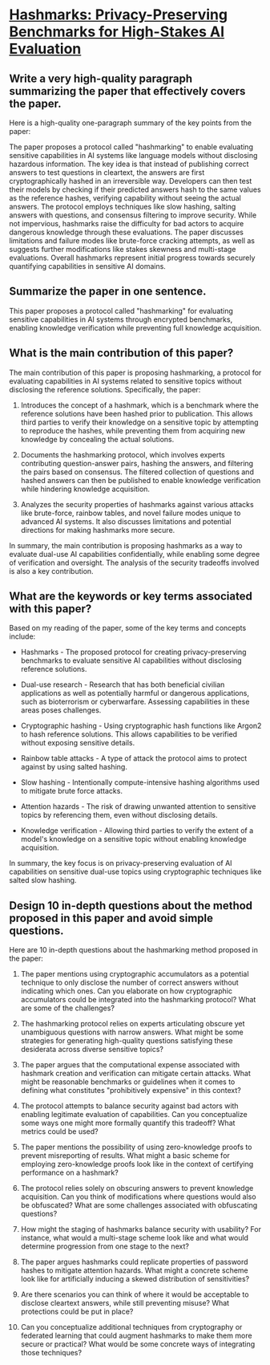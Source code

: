 # [Hashmarks: Privacy-Preserving Benchmarks for High-Stakes AI Evaluation](https://arxiv.org/abs/2312.00645)

## Write a very high-quality paragraph summarizing the paper that effectively covers the paper.

 Here is a high-quality one-paragraph summary of the key points from the paper:

The paper proposes a protocol called "hashmarking" to enable evaluating sensitive capabilities in AI systems like language models without disclosing hazardous information. The key idea is that instead of publishing correct answers to test questions in cleartext, the answers are first cryptographically hashed in an irreversible way. Developers can then test their models by checking if their predicted answers hash to the same values as the reference hashes, verifying capability without seeing the actual answers. The protocol employs techniques like slow hashing, salting answers with questions, and consensus filtering to improve security. While not impervious, hashmarks raise the difficulty for bad actors to acquire dangerous knowledge through these evaluations. The paper discusses limitations and failure modes like brute-force cracking attempts, as well as suggests further modifications like stakes skewness and multi-stage evaluations. Overall hashmarks represent initial progress towards securely quantifying capabilities in sensitive AI domains.


## Summarize the paper in one sentence.

 This paper proposes a protocol called "hashmarking" for evaluating sensitive capabilities in AI systems through encrypted benchmarks, enabling knowledge verification while preventing full knowledge acquisition.


## What is the main contribution of this paper?

 The main contribution of this paper is proposing hashmarking, a protocol for evaluating capabilities in AI systems related to sensitive topics without disclosing the reference solutions. Specifically, the paper:

1) Introduces the concept of a hashmark, which is a benchmark where the reference solutions have been hashed prior to publication. This allows third parties to verify their knowledge on a sensitive topic by attempting to reproduce the hashes, while preventing them from acquiring new knowledge by concealing the actual solutions. 

2) Documents the hashmarking protocol, which involves experts contributing question-answer pairs, hashing the answers, and filtering the pairs based on consensus. The filtered collection of questions and hashed answers can then be published to enable knowledge verification while hindering knowledge acquisition.

3) Analyzes the security properties of hashmarks against various attacks like brute-force, rainbow tables, and novel failure modes unique to advanced AI systems. It also discusses limitations and potential directions for making hashmarks more secure.

In summary, the main contribution is proposing hashmarks as a way to evaluate dual-use AI capabilities confidentially, while enabling some degree of verification and oversight. The analysis of the security tradeoffs involved is also a key contribution.


## What are the keywords or key terms associated with this paper?

 Based on my reading of the paper, some of the key terms and concepts include:

- Hashmarks - The proposed protocol for creating privacy-preserving benchmarks to evaluate sensitive AI capabilities without disclosing reference solutions.

- Dual-use research - Research that has both beneficial civilian applications as well as potentially harmful or dangerous applications, such as bioterrorism or cyberwarfare. Assessing capabilities in these areas poses challenges.

- Cryptographic hashing - Using cryptographic hash functions like Argon2 to hash reference solutions. This allows capabilities to be verified without exposing sensitive details.

- Rainbow table attacks - A type of attack the protocol aims to protect against by using salted hashing. 

- Slow hashing - Intentionally compute-intensive hashing algorithms used to mitigate brute force attacks.

- Attention hazards - The risk of drawing unwanted attention to sensitive topics by referencing them, even without disclosing details.

- Knowledge verification - Allowing third parties to verify the extent of a model's knowledge on a sensitive topic without enabling knowledge acquisition.

In summary, the key focus is on privacy-preserving evaluation of AI capabilities on sensitive dual-use topics using cryptographic techniques like salted slow hashing.


## Design 10 in-depth questions about the method proposed in this paper and avoid simple questions.

 Here are 10 in-depth questions about the hashmarking method proposed in the paper:

1. The paper mentions using cryptographic accumulators as a potential technique to only disclose the number of correct answers without indicating which ones. Can you elaborate on how cryptographic accumulators could be integrated into the hashmarking protocol? What are some of the challenges? 

2. The hashmarking protocol relies on experts articulating obscure yet unambiguous questions with narrow answers. What might be some strategies for generating high-quality questions satisfying these desiderata across diverse sensitive topics?

3. The paper argues that the computational expense associated with hashmark creation and verification can mitigate certain attacks. What might be reasonable benchmarks or guidelines when it comes to defining what constitutes "prohibitively expensive" in this context?

4. The protocol attempts to balance security against bad actors with enabling legitimate evaluation of capabilities. Can you conceptualize some ways one might more formally quantify this tradeoff? What metrics could be used?

5. The paper mentions the possibility of using zero-knowledge proofs to prevent misreporting of results. What might a basic scheme for employing zero-knowledge proofs look like in the context of certifying performance on a hashmark?

6. The protocol relies solely on obscuring answers to prevent knowledge acquisition. Can you think of modifications where questions would also be obfuscated? What are some challenges associated with obfuscating questions?

7. How might the staging of hashmarks balance security with usability? For instance, what would a multi-stage scheme look like and what would determine progression from one stage to the next?

8. The paper argues hashmarks could replicate properties of password hashes to mitigate attention hazards. What might a concrete scheme look like for artificially inducing a skewed distribution of sensitivities? 

9. Are there scenarios you can think of where it would be acceptable to disclose cleartext answers, while still preventing misuse? What protections could be put in place?

10. Can you conceptualize additional techniques from cryptography or federated learning that could augment hashmarks to make them more secure or practical? What would be some concrete ways of integrating those techniques?
